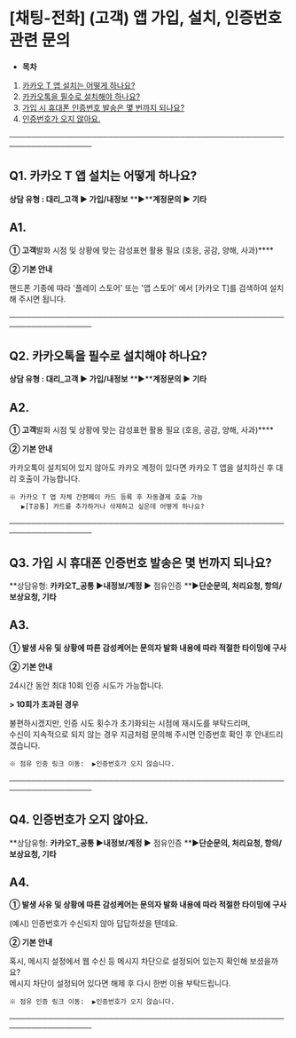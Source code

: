 # [채팅-전화] (고객) 앱 가입, 설치, 인증번호 관련 문의

* **목차**

1. [카카오 T 앱 설치는 어떻게 하나요?](#h_01HQQAGGK2N3YCFWBKTF8F551K)
2. [카카오톡을 필수로 설치해야 하나요?](#01HQQDBZYZ0EX6JM5DM5PWNH6X)
3. [가입 시 휴대폰 인증번호 발송은 몇 번까지 되나요?](#01HQQE0CXF0M7NPGQXTHZE4VMC)
4. [인증번호가 오지 않아요.](#01HVTG50TQPAC9PBV9C61DE59D)

─────────────────────────────────────────────────────────────────

**Q1.** **카카오 T 앱 설치는 어떻게 하나요?**
--------------------------------

**상담 유형 : 대리\_고객 ▶ 가입/내정보** **▶****계정문의 ▶ 기타**

**A1.**
-------

**① 고객**발화 시점 및 상황에 맞는 감성표현 활용 필요 (호응, 공감, 양해, 사과)****

**② 기본 안내**

핸드폰 기종에 따라 '플레이 스토어' 또는 '앱 스토어' 에서 [카카오 T]를 검색하여 설치해 주시면 됩니다.

─────────────────────────────────────────────────────────────────

**Q2. 카카오톡을 필수로 설치해야 하나요?**
---------------------------

**상담 유형 : 대리\_고객 ▶ 가입/내정보** **▶****계정문의 ▶ 기타**

**A2.**
-------

**① 고객**발화 시점 및 상황에 맞는 감성표현 활용 필요 (호응, 공감, 양해, 사과)****

**② 기본 안내**

카카오톡이 설치되어 있지 않아도 카카오 계정이 있다면 카카오 T 앱을 설치하신 후 대리 호출이 가능합니다.

```
※ 카카오 T 앱 자체 간편페이 카드 등록 후 자동결제 호출 가능  
   ▶[T공통] 카드를 추가하거나 삭제하고 싶은데 어떻게 하나요?
```

─────────────────────────────────────────────────────────────────

**Q3. 가입 시 휴대폰 인증번호 발송은 몇 번까지 되나요?**
------------------------------------

**상담유형: **카카오T\_공통 ▶내정보/계정 ▶** 점유인증 **▶****단순문의, 처리요청, 항의/보상요청, 기타****

**A3.**
-------

**① ****발생 사유 및 상황에 따른 감성케어는 문의자 발화 내용에 따라 적절한 타이밍에 구사******

**② 기본 안내**

24시간 동안 최대 10회 인증 시도가 가능합니다.

**> 10회가 초과된 경우**

불편하시겠지만, 인증 시도 횟수가 초기화되는 시점에 재시도를 부탁드리며,  
수신이 지속적으로 되지 않는 경우 지금처럼 문의해 주시면 인증번호 확인 후 안내드리겠습니다.

```
※ 점유 인증 링크 이동:  ▶인증번호가 오지 않습니다.
```

─────────────────────────────────────────────────────────────────

**Q4. 인증번호가 오지 않아요.**
---------------------

**상담유형: **카카오T\_공통 ▶내정보/계정 ▶** 점유인증 **▶****단순문의, 처리요청, 항의/보상요청, 기타****

**A4.**
-------

**① ****발생 사유 및 상황에 따른 감성케어는 문의자 발화 내용에 따라 적절한 타이밍에 구사******

(예시) 인증번호가 수신되지 않아 답답하셨을 텐데요.

**② 기본 안내**

혹시, 메시지 설정에서 웹 수신 등 메시지 차단으로 설정되어 있는지 확인해 보셨을까요?  
메시지 차단이 설정되어 있다면 해제 후 다시 한번 이용 부탁드립니다.

```
※ 점유 인증 링크 이동:  ▶인증번호가 오지 않습니다.
```

─────────────────────────────────────────────────────────────────